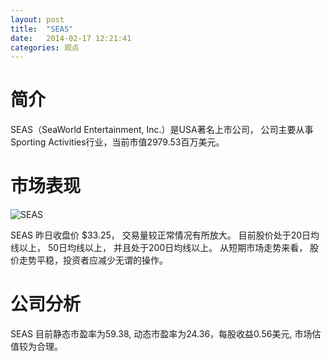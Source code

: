 ```yaml
---
layout: post
title:  "SEAS"
date:   2014-02-17 12:21:41
categories: 观点
---
```


# 简介
SEAS（SeaWorld Entertainment, Inc.）是USA著名上市公司，
公司主要从事Sporting Activities行业，当前市值2979.53百万美元。

# 市场表现

![SEAS](http://finviz.com/chart.ashx?t=SEAS&ty=c&ta=1&p=d&s=l)

SEAS 昨日收盘价 $33.25，
交易量较正常情况有所放大。
目前股价处于20日均线以上，
50日均线以上，
并且处于200日均线以上。
从短期市场走势来看，
股价走势平稳，投资者应减少无谓的操作。

# 公司分析
SEAS 目前静态市盈率为59.38, 动态市盈率为24.36，每股收益0.56美元,
市场估值较为合理。
